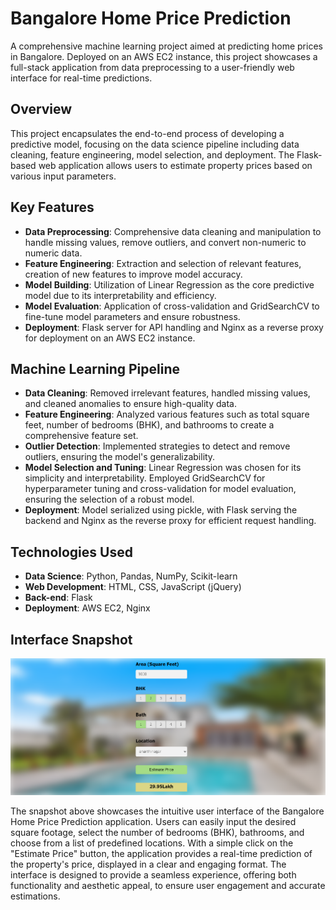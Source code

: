 # Bangalore Home Price Prediction

A comprehensive machine learning project aimed at predicting home prices in Bangalore. Deployed on an AWS EC2 instance, this project showcases a full-stack application from data preprocessing to a user-friendly web interface for real-time predictions.

## Overview

This project encapsulates the end-to-end process of developing a predictive model, focusing on the data science pipeline including data cleaning, feature engineering, model selection, and deployment. The Flask-based web application allows users to estimate property prices based on various input parameters.

## Key Features

- **Data Preprocessing**: Comprehensive data cleaning and manipulation to handle missing values, remove outliers, and convert non-numeric to numeric data.
- **Feature Engineering**: Extraction and selection of relevant features, creation of new features to improve model accuracy.
- **Model Building**: Utilization of Linear Regression as the core predictive model due to its interpretability and efficiency.
- **Model Evaluation**: Application of cross-validation and GridSearchCV to fine-tune model parameters and ensure robustness.
- **Deployment**: Flask server for API handling and Nginx as a reverse proxy for deployment on an AWS EC2 instance.

## Machine Learning Pipeline

- **Data Cleaning**: Removed irrelevant features, handled missing values, and cleaned anomalies to ensure high-quality data.
- **Feature Engineering**: Analyzed various features such as total square feet, number of bedrooms (BHK), and bathrooms to create a comprehensive feature set.
- **Outlier Detection**: Implemented strategies to detect and remove outliers, ensuring the model's generalizability.
- **Model Selection and Tuning**: Linear Regression was chosen for its simplicity and interpretability. Employed GridSearchCV for hyperparameter tuning and cross-validation for model evaluation, ensuring the selection of a robust model.
- **Deployment**: Model serialized using pickle, with Flask serving the backend and Nginx as the reverse proxy for efficient request handling.

## Technologies Used

- **Data Science**: Python, Pandas, NumPy, Scikit-learn
- **Web Development**: HTML, CSS, JavaScript (jQuery)
- **Back-end**: Flask
- **Deployment**: AWS EC2, Nginx


## Interface Snapshot

![User Interface](website.png)

The snapshot above showcases the intuitive user interface of the Bangalore Home Price Prediction application. Users can easily input the desired square footage, select the number of bedrooms (BHK), bathrooms, and choose from a list of predefined locations. With a simple click on the "Estimate Price" button, the application provides a real-time prediction of the property's price, displayed in a clear and engaging format. The interface is designed to provide a seamless experience, offering both functionality and aesthetic appeal, to ensure user engagement and accurate estimations.

